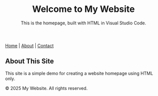 <!DOCTYPE html>
<html lang="en">
<head>
    <meta charset="UTF-8">
    <meta name="viewport" content="width=device-width, initial-scale=1.0">
    <title>My Awesome Homepage</title>
    <meta name="description" content="This is the homepage of my awesome website created using HTML in VS Code.">
    <link rel="icon" href="favicon.ico" type="image/x-icon">
</head>
<body>
    <header>
        <h1>Welcome to My Website</h1>
        <p>This is the homepage, built with HTML in Visual Studio Code.</p>
    </header>
    <nav>
        <a href="home.html">Home</a> |
        <a href="about.html">About</a> |
        <a href="contact.html">Contact</a>
    </nav>
    <main>
        <h2>About This Site</h2>
        <p>This site is a simple demo for creating a website homepage using HTML only.</p>
    </main>
    <footer>
        <p>© 2025 My Website. All rights reserved.</p>
    </footer>
</body>
</html>
